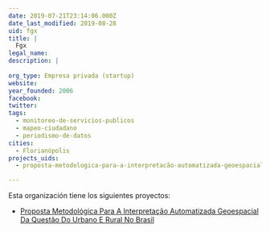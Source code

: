 ```yaml
---
date: 2019-07-21T23:14:06.000Z
date_last_modified: 2019-08-28
uid: fgx
title: |
  Fgx
legal_name: 
description: |
  
org_type: Empresa privada (startup)
website: 
year_founded: 2006
facebook: 
twitter: 
tags:
  - monitoreo-de-servicios-publicos
  - mapeo-ciudadano
  - periodismo-de-datos
cities: 
  - Florianópolis
projects_uids:
  - proposta-metodologica-para-a-interpretacão-automatizada-geoespacial-da-questão-do-urbano-e-rural-no-brasil

---
```


Esta organización tiene los siguientes proyectos:

- [Proposta Metodológica Para A Interpretação Automatizada Geoespacial Da Questão Do Urbano E Rural No Brasil](/proyectos/proposta-metodologica-para-a-interpretacão-automatizada-geoespacial-da-questão-do-urbano-e-rural-no-brasil)
